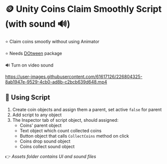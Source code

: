 # 🪙 Unity Coins Claim Smoothly Script (with sound 🔊)

⭐ Claim coins smootly without using Animator

⭐ Needs [DOtween](https://assetstore.unity.com/packages/tools/animation/dotween-hotween-v2-27676) package

🔊 Turn on video sound

https://user-images.githubusercontent.com/61617126/226804325-8ab1947e-9529-4cb0-ad8b-c2bcb639d648.mp4

## 🚀 Using Script
1. Create coin objects and assign them a parent, set active `false` for parent
2. Add script to any object
3. The Inspector tab of script object, should assigned:
    - Coins' parent object
    - Text object which count collected coins
    - Button object that calls `CollectCoins` method on click
    - Coins drop sound object
    - Coins collect sound object

👉 _Assets folder contains UI and sound files_
